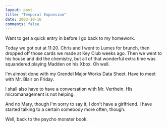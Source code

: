 ```yaml
---
layout: post
title: "Temporal Expansion"
date: 2003-10-16
comments: false
---
```

Want to get a quick entry in before I go back to my homework.




Today we got out at 11:20\. Chris and I went to Lumes for brunch, then dropped
off those cards we made at Key Club weeks ago. Then we went to his house and
did the chemistry, but all of that wonderful extra time was squandered playing
Madden on his Xbox. Oh well.




I'm almost done with my Grendel Major Works Data Sheet. Have to meet with Mr.
Blair on Friday.




I shall also have to have a conversation with Mr. Verthein. His
micromanagement is not helping.




And no Mary, though I'm sorry to say it, I don't have a girlfriend. I have
started talking to a certain somebody more often, though.




Well, back to the psycho monster book.
